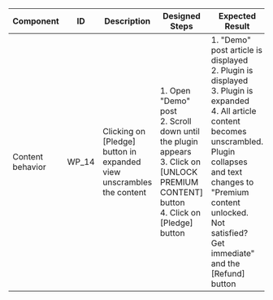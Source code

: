 Component |	ID |	Description |	Designed Steps |	Expected Result |	Created<br> By |	Last<br> Updated |
 --- | --- | --- | --- | --- | --- | --- |
 Content behavior | WP_14 | Clicking on [Pledge] button in expanded view unscrambles the content | 1. Open "Demo" post <br> 2. Scroll down until the plugin appears <br> 3. Click on [UNLOCK PREMIUM CONTENT] button <br> 4. Click on [Pledge] button  | 1. "Demo" post article is displayed <br> 2. Plugin is displayed <br> 3. Plugin is expanded <br> 4. All article content becomes unscrambled. Plugin collapses and text changes to "Premium content unlocked. Not satisfied? Get immediate" and the [Refund] button | Alexandr Vozicov | 31.05.2017
